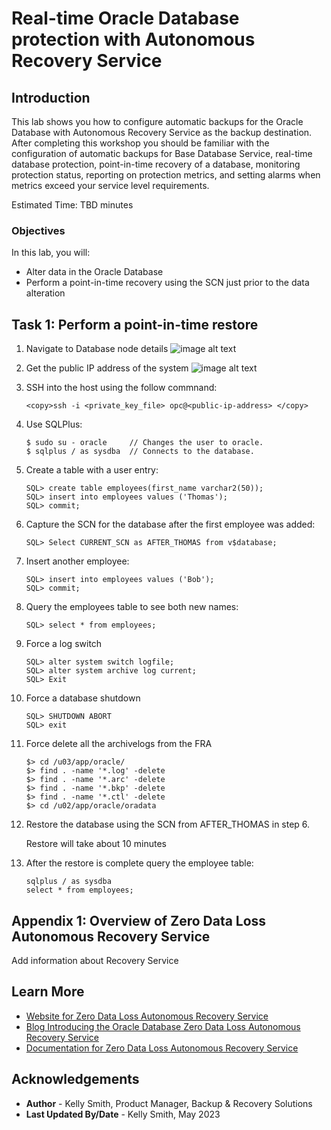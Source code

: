 # Real-time Oracle Database protection with Autonomous Recovery Service

## Introduction

This lab shows you how to configure automatic backups for the Oracle Database with Autonomous Recovery Service as the backup destination.  After completing this workshop you should be familiar with the configuration of automatic backups for Base Database Service, real-time database protection, point-in-time recovery of a database, monitoring protection status, reporting on protection metrics, and setting alarms when metrics exceed your service level requirements.

Estimated Time: TBD minutes

### Objectives

In this lab, you will:
* Alter data in the Oracle Database
* Perform a point-in-time recovery using the SCN just prior to the data alteration

## Task 1: Perform a point-in-time restore

1. Navigate to Database node details
    ![image alt text](images/Ham_policies.png)

2. Get the public IP address of the system
    ![image alt text](images/create_policy_button.png)

3. SSH into the host using the follow commnand:
    ```
    <copy>ssh -i <private_key_file> opc@<public-ip-address> </copy>
    ```

4. Use SQLPlus:

    ```
    $ sudo su - oracle     // Changes the user to oracle.
    $ sqlplus / as sysdba  // Connects to the database.
    ```

5. Create a table with a user entry:

    ```
    SQL> create table employees(first_name varchar2(50));
    SQL> insert into employees values ('Thomas');
    SQL> commit;
    ```

6. Capture the SCN for the database after the first employee was added:
    ```
    SQL> Select CURRENT_SCN as AFTER_THOMAS from v$database;
    ```

7. Insert another employee:
    ```
    SQL> insert into employees values ('Bob');
    SQL> commit;
    ```

8. Query the employees table to see both new names:
    ```
    SQL> select * from employees;
    ```

9. Force a log switch
    ```
    SQL> alter system switch logfile;
    SQL> alter system archive log current;
    SQL> Exit
    ```

9. Force a database shutdown
    ```
    SQL> SHUTDOWN ABORT
    SQL> exit
    ```

10. Force delete all the archivelogs from the FRA
    ```
    $> cd /u03/app/oracle/
    $> find . -name '*.log' -delete
    $> find . -name '*.arc' -delete
    $> find . -name '*.bkp' -delete
    $> find . -name '*.ctl' -delete
    $> cd /u02/app/oracle/oradata
    ```

11. Restore the database using the SCN from AFTER_THOMAS in step 6.

    Restore will take about 10 minutes

12. After the restore is complete query the employee table:
    ```
    sqlplus / as sysdba
    select * from employees;
    ```


## Appendix 1: Overview of Zero Data Loss Autonomous Recovery Service

Add information about Recovery Service

## Learn More

* [Website for Zero Data Loss Autonomous Recovery Service](https://oracle.com/zrcv)
* [Blog Introducing the Oracle Database Zero Data Loss Autonomous Recovery Service](https://blogs.oracle.com/maa/post/introducing-recovery-service)
* [Documentation for Zero Data Loss Autonomous Recovery Service](https://docs.oracle.com/en/cloud/paas/recovery-service/dbrsu/)


## Acknowledgements
* **Author** - Kelly Smith, Product Manager, Backup & Recovery Solutions
* **Last Updated By/Date** - Kelly Smith, May 2023
